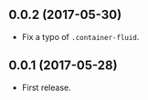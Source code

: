 ## 0.0.2 (2017-05-30)

* Fix a typo of `.container-fluid`.


## 0.0.1 (2017-05-28)

* First release.

